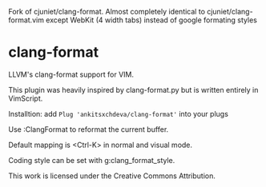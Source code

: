Fork of cjuniet/clang-format. Almost completely identical to cjuniet/clang-format.vim except WebKit (4 width tabs) instead of google formating styles

# clang-format

LLVM's clang-format support for VIM.

This plugin was heavily inspired by clang-format.py but is written entirely in VimScript.

Installtion: add `Plug 'ankitsxchdeva/clang-format'` into your plugs

Use :ClangFormat to reformat the current buffer.

Default mapping is \<Ctrl-K\> in normal and visual mode.

Coding style can be set with g:clang\_format\_style.

This work is licensed under the Creative Commons Attribution.

